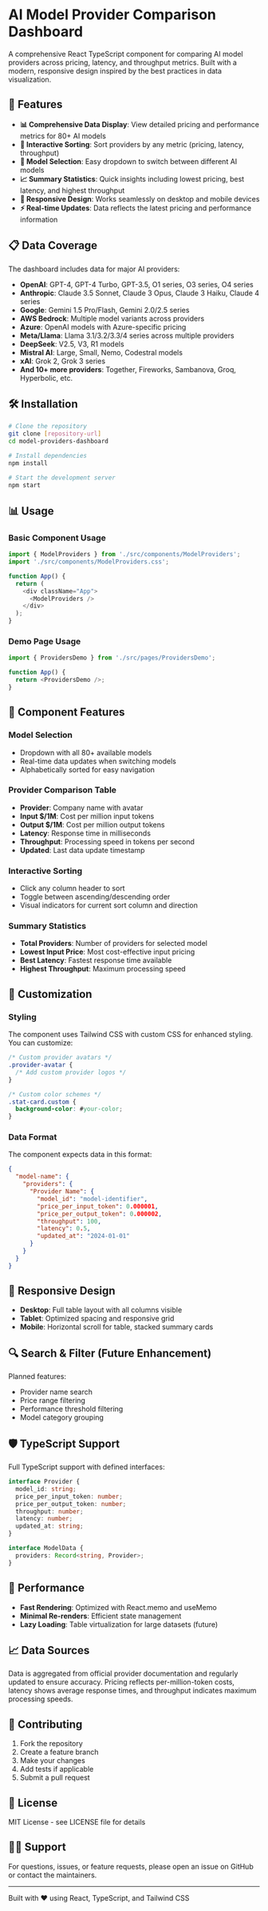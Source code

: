 # AI Model Provider Comparison Dashboard

A comprehensive React TypeScript component for comparing AI model providers across pricing, latency, and throughput metrics. Built with a modern, responsive design inspired by the best practices in data visualization.

## 🚀 Features

- **📊 Comprehensive Data Display**: View detailed pricing and performance metrics for 80+ AI models
- **🔄 Interactive Sorting**: Sort providers by any metric (pricing, latency, throughput)
- **🎯 Model Selection**: Easy dropdown to switch between different AI models
- **📈 Summary Statistics**: Quick insights including lowest pricing, best latency, and highest throughput
- **📱 Responsive Design**: Works seamlessly on desktop and mobile devices
- **⚡ Real-time Updates**: Data reflects the latest pricing and performance information

## 📋 Data Coverage

The dashboard includes data for major AI providers:

- **OpenAI**: GPT-4, GPT-4 Turbo, GPT-3.5, O1 series, O3 series, O4 series
- **Anthropic**: Claude 3.5 Sonnet, Claude 3 Opus, Claude 3 Haiku, Claude 4 series
- **Google**: Gemini 1.5 Pro/Flash, Gemini 2.0/2.5 series
- **AWS Bedrock**: Multiple model variants across providers
- **Azure**: OpenAI models with Azure-specific pricing
- **Meta/Llama**: Llama 3.1/3.2/3.3/4 series across multiple providers
- **DeepSeek**: V2.5, V3, R1 models
- **Mistral AI**: Large, Small, Nemo, Codestral models
- **xAI**: Grok 2, Grok 3 series
- **And 10+ more providers**: Together, Fireworks, Sambanova, Groq, Hyperbolic, etc.

## 🛠 Installation

```bash
# Clone the repository
git clone [repository-url]
cd model-providers-dashboard

# Install dependencies
npm install

# Start the development server
npm start
```

## 📊 Usage

### Basic Component Usage

```typescript
import { ModelProviders } from './src/components/ModelProviders';
import './src/components/ModelProviders.css';

function App() {
  return (
    <div className="App">
      <ModelProviders />
    </div>
  );
}
```

### Demo Page Usage

```typescript
import { ProvidersDemo } from './src/pages/ProvidersDemo';

function App() {
  return <ProvidersDemo />;
}
```

## 🎨 Component Features

### Model Selection
- Dropdown with all 80+ available models
- Real-time data updates when switching models
- Alphabetically sorted for easy navigation

### Provider Comparison Table
- **Provider**: Company name with avatar
- **Input $/1M**: Cost per million input tokens
- **Output $/1M**: Cost per million output tokens  
- **Latency**: Response time in milliseconds
- **Throughput**: Processing speed in tokens per second
- **Updated**: Last data update timestamp

### Interactive Sorting
- Click any column header to sort
- Toggle between ascending/descending order
- Visual indicators for current sort column and direction

### Summary Statistics
- **Total Providers**: Number of providers for selected model
- **Lowest Input Price**: Most cost-effective input pricing
- **Best Latency**: Fastest response time available
- **Highest Throughput**: Maximum processing speed

## 🔧 Customization

### Styling
The component uses Tailwind CSS with custom CSS for enhanced styling. You can customize:

```css
/* Custom provider avatars */
.provider-avatar {
  /* Add custom provider logos */
}

/* Custom color schemes */
.stat-card.custom {
  background-color: #your-color;
}
```

### Data Format
The component expects data in this format:

```json
{
  "model-name": {
    "providers": {
      "Provider Name": {
        "model_id": "model-identifier",
        "price_per_input_token": 0.000001,
        "price_per_output_token": 0.000002,
        "throughput": 100,
        "latency": 0.5,
        "updated_at": "2024-01-01"
      }
    }
  }
}
```

## 📱 Responsive Design

- **Desktop**: Full table layout with all columns visible
- **Tablet**: Optimized spacing and responsive grid
- **Mobile**: Horizontal scroll for table, stacked summary cards

## 🔍 Search & Filter (Future Enhancement)

Planned features:
- Provider name search
- Price range filtering
- Performance threshold filtering
- Model category grouping

## 🛡 TypeScript Support

Full TypeScript support with defined interfaces:

```typescript
interface Provider {
  model_id: string;
  price_per_input_token: number;
  price_per_output_token: number;
  throughput: number;
  latency: number;
  updated_at: string;
}

interface ModelData {
  providers: Record<string, Provider>;
}
```

## 🎯 Performance

- **Fast Rendering**: Optimized with React.memo and useMemo
- **Minimal Re-renders**: Efficient state management
- **Lazy Loading**: Table virtualization for large datasets (future)

## 📈 Data Sources

Data is aggregated from official provider documentation and regularly updated to ensure accuracy. Pricing reflects per-million-token costs, latency shows average response times, and throughput indicates maximum processing speeds.

## 🤝 Contributing

1. Fork the repository
2. Create a feature branch
3. Make your changes
4. Add tests if applicable
5. Submit a pull request

## 📄 License

MIT License - see LICENSE file for details

## 🙋‍♂️ Support

For questions, issues, or feature requests, please open an issue on GitHub or contact the maintainers.

---

Built with ❤️ using React, TypeScript, and Tailwind CSS